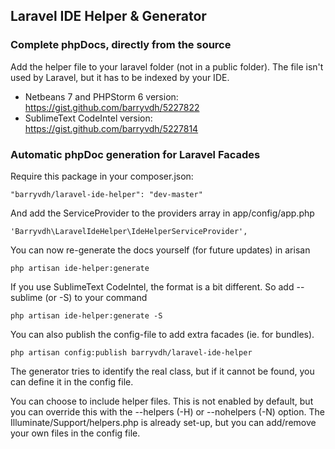 ## Laravel IDE Helper & Generator

### Complete phpDocs, directly from the source

Add the helper file to your laravel folder (not in a public folder). The file isn't used by Laravel, but it has to be indexed by your IDE.

* Netbeans 7 and PHPStorm 6 version: https://gist.github.com/barryvdh/5227822
* SublimeText CodeIntel version: https://gist.github.com/barryvdh/5227814

### Automatic phpDoc generation for Laravel Facades

Require this package in your composer.json:

    "barryvdh/laravel-ide-helper": "dev-master"

And add the ServiceProvider to the providers array in app/config/app.php

    'Barryvdh\LaravelIdeHelper\IdeHelperServiceProvider',

You can now re-generate the docs yourself (for future updates) in arisan

    php artisan ide-helper:generate

If you use SublimeText CodeIntel, the format is a bit different. So add --sublime (or -S) to your command

    php artisan ide-helper:generate -S

You can also publish the config-file to add extra facades (ie. for bundles).

    php artisan config:publish barryvdh/laravel-ide-helper

The generator tries to identify the real class, but if it cannot be found, you can define it in the config file.

You can choose to include helper files. This is not enabled by default, but you can override this with the --helpers (-H) or --nohelpers (-N) option.
The Illuminate/Support/helpers.php is already set-up, but you can add/remove your own files in the config file.





